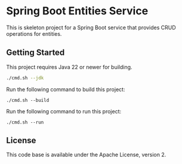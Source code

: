 # Spring Boot Entities Service

This is skeleton project for a Spring Boot service that provides CRUD operations for entities.

## Getting Started

This project requires Java 22 or newer for building.

```bash
./cmd.sh --jdk
```

Run the following command to build this project:

```shell
./cmd.sh --build
```

Run the following command to run this project:

```shell
./cmd.sh --run
```

## License

This code base is available under the Apache License, version 2.
